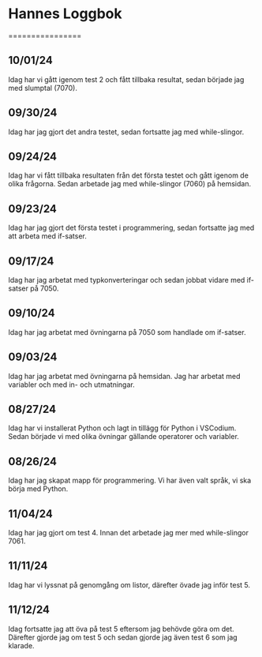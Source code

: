 # Hannes Loggbok
================
## 10/01/24
Idag har vi gått igenom test 2 och fått tillbaka resultat, sedan började jag med slumptal (7070).
## 09/30/24
Idag har jag gjort det andra testet, sedan fortsatte jag med while-slingor.
## 09/24/24
Idag har vi fått tillbaka resultaten från det första testet och gått igenom de olika frågorna. Sedan arbetade jag
med while-slingor (7060) på hemsidan.
## 09/23/24
Idag har jag gjort det första testet i programmering, sedan fortsatte jag med att arbeta med if-satser.
## 09/17/24
Idag har jag arbetat med typkonverteringar och sedan jobbat vidare med if-satser på 7050.
## 09/10/24
Idag har jag arbetat med övningarna på 7050 som handlade om if-satser.
## 09/03/24
Idag har jag arbetat med övningarna på hemsidan. Jag har arbetat med variabler och med in- och utmatningar.
## 08/27/24
Idag har vi installerat Python och lagt in tillägg för Python i VSCodium. Sedan började vi med olika övningar gällande operatorer och variabler.
## 08/26/24
Idag har jag skapat mapp för programmering. Vi har även valt språk, vi ska börja med Python.
## 11/04/24
Idag har jag gjort om test 4. Innan det arbetade jag mer med while-slingor 7061.
## 11/11/24
Idag har vi lyssnat på genomgång om listor, därefter övade jag inför test 5.
## 11/12/24
Idag fortsatte jag att öva på test 5 eftersom jag behövde göra om det. Därefter gjorde jag om test 5 och sedan gjorde jag även test 6 som jag klarade.